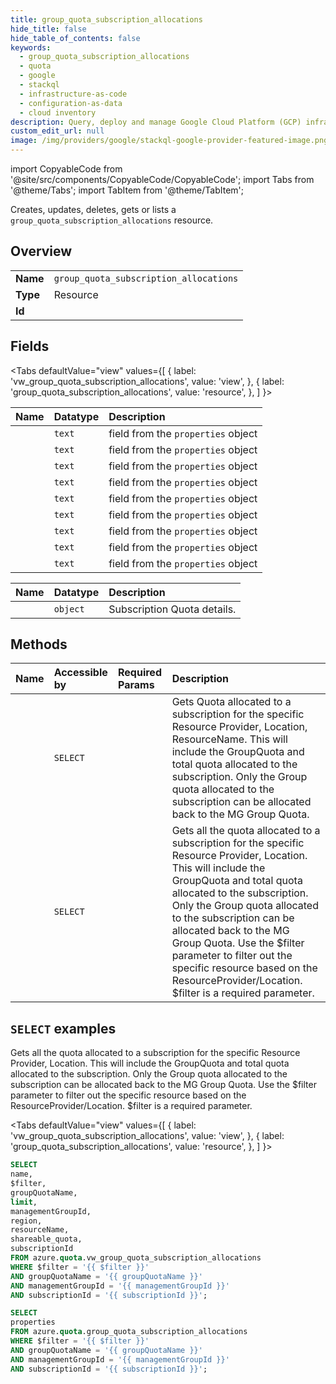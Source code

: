 ```yaml
---
title: group_quota_subscription_allocations
hide_title: false
hide_table_of_contents: false
keywords:
  - group_quota_subscription_allocations
  - quota
  - google
  - stackql
  - infrastructure-as-code
  - configuration-as-data
  - cloud inventory
description: Query, deploy and manage Google Cloud Platform (GCP) infrastructure and resources using SQL
custom_edit_url: null
image: /img/providers/google/stackql-google-provider-featured-image.png
---
```


import CopyableCode from '@site/src/components/CopyableCode/CopyableCode';
import Tabs from '@theme/Tabs';
import TabItem from '@theme/TabItem';

Creates, updates, deletes, gets or lists a <code>group_quota_subscription_allocations</code> resource.

## Overview
<table><tbody>
<tr><td><b>Name</b></td><td><code>group_quota_subscription_allocations</code></td></tr>
<tr><td><b>Type</b></td><td>Resource</td></tr>
<tr><td><b>Id</b></td><td><CopyableCode code="azure.quota.group_quota_subscription_allocations" /></td></tr>
</tbody></table>

## Fields
<Tabs
    defaultValue="view"
    values={[
        { label: 'vw_group_quota_subscription_allocations', value: 'view', },
        { label: 'group_quota_subscription_allocations', value: 'resource', },
    ]
}>
<TabItem value="view">

| Name | Datatype | Description |
|:-----|:---------|:------------|
| <CopyableCode code="name" /> | `text` | field from the `properties` object |
| <CopyableCode code="$filter" /> | `text` | field from the `properties` object |
| <CopyableCode code="groupQuotaName" /> | `text` | field from the `properties` object |
| <CopyableCode code="limit" /> | `text` | field from the `properties` object |
| <CopyableCode code="managementGroupId" /> | `text` | field from the `properties` object |
| <CopyableCode code="region" /> | `text` | field from the `properties` object |
| <CopyableCode code="resourceName" /> | `text` | field from the `properties` object |
| <CopyableCode code="shareable_quota" /> | `text` | field from the `properties` object |
| <CopyableCode code="subscriptionId" /> | `text` | field from the `properties` object |
</TabItem>
<TabItem value="resource">

| Name | Datatype | Description |
|:-----|:---------|:------------|
| <CopyableCode code="properties" /> | `object` | Subscription Quota details. |
</TabItem></Tabs>

## Methods
| Name | Accessible by | Required Params | Description |
|:-----|:--------------|:----------------|:------------|
| <CopyableCode code="get" /> | `SELECT` | <CopyableCode code="$filter, groupQuotaName, managementGroupId, resourceName, subscriptionId" /> | Gets Quota allocated to a subscription for the specific Resource Provider, Location, ResourceName. This will include the GroupQuota and total quota allocated to the subscription. Only the Group quota allocated to the subscription can be allocated back to the MG Group Quota. |
| <CopyableCode code="list" /> | `SELECT` | <CopyableCode code="$filter, groupQuotaName, managementGroupId, subscriptionId" /> | Gets all the quota allocated to a subscription for the specific Resource Provider, Location. This will include the GroupQuota and total quota allocated to the subscription. Only the Group quota allocated to the subscription can be allocated back to the MG Group Quota. Use the $filter parameter to filter out the specific resource based on the ResourceProvider/Location. $filter is a required parameter.  |

## `SELECT` examples

Gets all the quota allocated to a subscription for the specific Resource Provider, Location. This will include the GroupQuota and total quota allocated to the subscription. Only the Group quota allocated to the subscription can be allocated back to the MG Group Quota. Use the $filter parameter to filter out the specific resource based on the ResourceProvider/Location. $filter is a required parameter. 

<Tabs
    defaultValue="view"
    values={[
        { label: 'vw_group_quota_subscription_allocations', value: 'view', },
        { label: 'group_quota_subscription_allocations', value: 'resource', },
    ]
}>
<TabItem value="view">

```sql
SELECT
name,
$filter,
groupQuotaName,
limit,
managementGroupId,
region,
resourceName,
shareable_quota,
subscriptionId
FROM azure.quota.vw_group_quota_subscription_allocations
WHERE $filter = '{{ $filter }}'
AND groupQuotaName = '{{ groupQuotaName }}'
AND managementGroupId = '{{ managementGroupId }}'
AND subscriptionId = '{{ subscriptionId }}';
```
</TabItem>
<TabItem value="resource">


```sql
SELECT
properties
FROM azure.quota.group_quota_subscription_allocations
WHERE $filter = '{{ $filter }}'
AND groupQuotaName = '{{ groupQuotaName }}'
AND managementGroupId = '{{ managementGroupId }}'
AND subscriptionId = '{{ subscriptionId }}';
```
</TabItem></Tabs>

